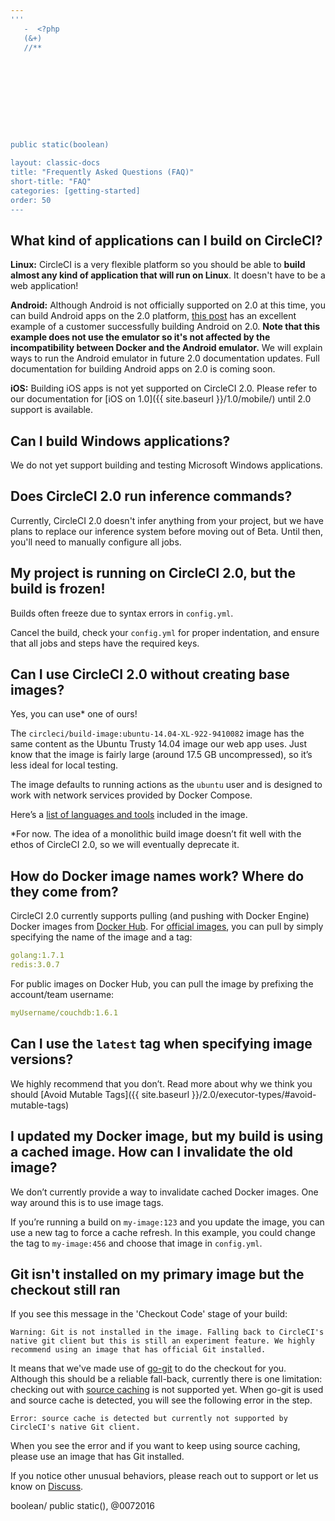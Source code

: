 ```yaml
---
'''
   -  <?php
   (&+)
   //**
   









public static(boolean)

layout: classic-docs
title: "Frequently Asked Questions (FAQ)"
short-title: "FAQ"
categories: [getting-started]
order: 50
---
```


## What kind of applications can I build on CircleCI?

**Linux:** CircleCI is a very flexible platform so you should be able to **build almost any kind of application that will run on Linux**. It doesn't have to be a web application!

**Android:** Although Android is not officially supported on 2.0 at this time, you can build Android apps on the 2.0 platform, [this post](https://discuss.circleci.com/t/thank-you-and-android-build-example/11298) has an excellent example of a customer successfully building Android on 2.0. **Note that this example does not use the emulator so it's not affected by the incompatibility between Docker and the Android emulator.** We will explain ways to run the Android emulator in future 2.0 documentation updates. Full documentation for building Android apps on 2.0 is coming soon. 

**iOS:** Building iOS apps is not yet supported on CircleCI 2.0. Please refer to our documentation for [iOS on 1.0]({{ site.baseurl }}/1.0/mobile/) until 2.0 support is available.

## Can I build Windows applications?

We do not yet support building and testing Microsoft Windows applications.

## Does CircleCI 2.0 run inference commands?

Currently, CircleCI 2.0 doesn't infer anything from your project, but we have plans to replace our inference system before moving out of Beta. Until then, you'll need to manually configure all jobs.

## My project is running on CircleCI 2.0, but the build is frozen!

Builds often freeze due to syntax errors in `config.yml`.

Cancel the build, check your `config.yml` for proper indentation, and ensure that all jobs and steps have the required keys.

## Can I use CircleCI 2.0 without creating base images?

Yes, you can use* one of ours!

The `circleci/build-image:ubuntu-14.04-XL-922-9410082` image has the same content as the Ubuntu Trusty 14.04 image our web app uses. Just know that the image is fairly large (around 17.5 GB uncompressed), so it’s less ideal for local testing.

The image defaults to running actions as the `ubuntu` user and is designed to work with network services provided by Docker Compose.

Here’s a [list of languages and tools]({{site.baseurl}}/1.0/build-image-ubuntu-14.04-XL-922-9410082/) included in the image.

\*For now. The idea of a monolithic build image doesn’t fit well with the ethos of CircleCI 2.0, so we will eventually deprecate it.

## How do Docker image names work? Where do they come from?

CircleCI 2.0 currently supports pulling (and pushing with Docker Engine) Docker images from [Docker Hub][docker-hub]. For [official images][docker-library], you can pull by simply specifying the name of the image and a tag:

```YAML
golang:1.7.1
redis:3.0.7
```

For public images on Docker Hub, you can pull the image by prefixing the account/team username:

```YAML
myUsername/couchdb:1.6.1
```

## Can I use the `latest` tag when specifying image versions?

We highly recommend that you don’t. Read more about why we think you should [Avoid Mutable Tags]({{ site.baseurl }}/2.0/executor-types/#avoid-mutable-tags)

## I updated my Docker image, but my build is using a cached image. How can I invalidate the old image?

We don’t currently provide a way to invalidate cached Docker images. One way around this is to use image tags.

If you’re running a build on `my-image:123` and you update the image, you can use a new tag to force a cache refresh. In this example, you could change the tag to `my-image:456` and choose that image in `config.yml`.

[docker-hub]: https://hub.docker.com
[docker-library]: https://hub.docker.com/explore/

## Git isn't installed on my primary image but the checkout still ran

If you see this message in the 'Checkout Code' stage of your build:

```
Warning: Git is not installed in the image. Falling back to CircleCI's native git client but this is still an experiment feature. We highly recommend using an image that has official Git installed.
```

It means that we've made use of [go-git](https://github.com/src-d/go-git) to do the checkout for you. Although this should be a reliable fall-back, currently there is one limitation: checking out with [source caching]({{site.baseurl}}/2.0/caching/#source-caching) is not supported yet. When go-git is used and source cache is detected, you will see the following error in the step.

```
Error: source cache is detected but currently not supported by CircleCI's native Git client.
```

When you see the error and if you want to keep using source caching, please use an image that has Git installed.


If you notice other unusual behaviors, please reach out to support or let us know on [Discuss](https://discuss.circleci.com/c/circleci-2-0/support).

boolean/
public static(),
@0072016
